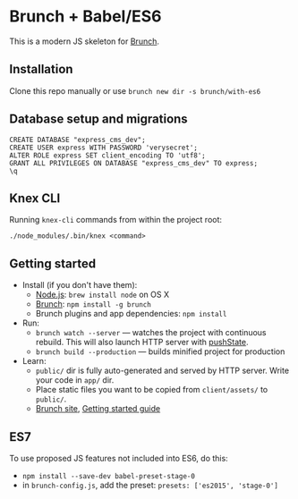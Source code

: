 # Brunch + Babel/ES6

This is a modern JS skeleton for [Brunch](http://brunch.io).

## Installation

Clone this repo manually or use `brunch new dir -s brunch/with-es6`

## Database setup and migrations

```
CREATE DATABASE "express_cms_dev";
CREATE USER express WITH PASSWORD 'verysecret';
ALTER ROLE express SET client_encoding TO 'utf8';
GRANT ALL PRIVILEGES ON DATABASE "express_cms_dev" TO express;
\q
```

## Knex CLI

Running `knex-cli` commands from within the project root:

```
./node_modules/.bin/knex <command>
```

## Getting started

* Install (if you don't have them):
    * [Node.js](http://nodejs.org): `brew install node` on OS X
    * [Brunch](http://brunch.io): `npm install -g brunch`
    * Brunch plugins and app dependencies: `npm install`
* Run:
    * `brunch watch --server` — watches the project with continuous rebuild. This will also launch HTTP server with [pushState](https://developer.mozilla.org/en-US/docs/Web/Guide/API/DOM/Manipulating_the_browser_history).
    * `brunch build --production` — builds minified project for production
* Learn:
    * `public/` dir is fully auto-generated and served by HTTP server.  Write your code in `app/` dir.
    * Place static files you want to be copied from `client/assets/` to `public/`.
    * [Brunch site](http://brunch.io), [Getting started guide](https://github.com/brunch/brunch-guide#readme)

## ES7

To use proposed JS features not included into ES6, do this:

* `npm install --save-dev babel-preset-stage-0`
* in `brunch-config.js`, add the preset: `presets: ['es2015', 'stage-0']`
